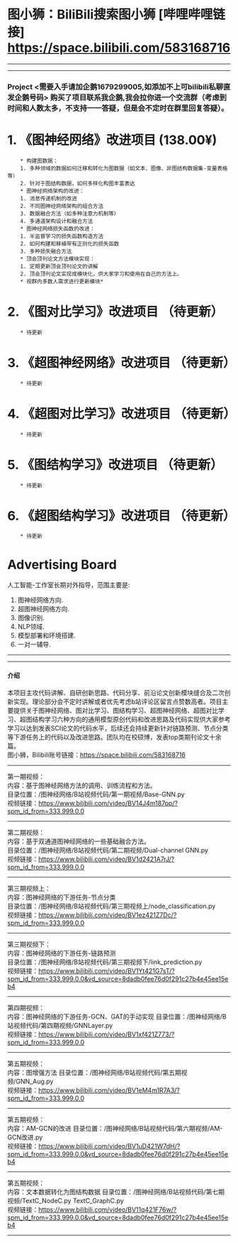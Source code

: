 # 图小狮：BiliBili搜索图小狮 [哔哩哔哩链接] https://space.bilibili.com/583168716 
-------------------------------------------------------------------------------------------
-------------------------------------------------------------------------------------------
### Project <需要入手请加企鹅1679299005,如添加不上可bilibili私聊直发企鹅号码> 购买了项目联系我企鹅,我会拉你进一个交流群（考虑到时间和人数太多，不支持一一答疑，但是会不定时在群里回复答疑）。
# 1. 《图神经网络》改进项目 (138.00¥)

        * 构建图数据：
        1. 多种领域的数据如何迁移和转化为图数据（如文本、图像、非图结构数据集-变量表格等）
        2. 针对于图结构数据，如何多样化构图丰富表达
        * 图神经网络架构的改进：
        1. 消息传递机制的改进
        2. 不同图神经网络架构的组合方法
        3. 数据融合方法（如多种注意力机制等）
        4. 多通道架构设计和融合方法
        * 图神经网络损失函数的改进：
        1. 半监督学习的损失函数构造方法
        2. 如何构建和移植带有正则化的损失函数
        3. 多种损失融合方法
        * 顶会顶刊论文方法模块实现：
        1. 定期更新顶会顶刊论文的讲解
        2. 顶会顶刊论文实现成模块化，供大家学习和使用在自己的方法上。
        * 视群内多数人需求进行更新模块*
        
# 2. 《图对比学习》改进项目 （待更新）

        * 待更新

# 3. 《超图神经网络》改进项目 （待更新）

        * 待更新

# 4. 《超图对比学习》改进项目 （待更新）

        * 待更新

# 5. 《图结构学习》改进项目 （待更新）

        * 待更新

# 6. 《超图结构学习》改进项目 （待更新）

        * 待更新
        
# Advertising Board
人工智能-工作室长期对外指导，范围主要是:
1. 图神经网络方向.
2. 超图神经网络方向.
3. 图像识别.
4. NLP领域.
5. 模型部署和环境搭建.
6. 一对一辅导.
-------------------------------------------------------------------------------------------
-------------------------------------------------------------------------------------------
#### 介绍
本项目主攻代码讲解、自研创新思路、代码分享、前沿论文创新模块缝合及二次创新实现。理论部分会不定时讲解或者优先考虑b站评论区留言点赞数高者。项目主要提供关于图神经网络、图对比学习、图结构学习、超图神经网络、超图对比学习、超图结构学习六种方向的通用模型原创代码和改进思路及代码实现供大家参考学习以达到发表SCI论文的代码水平，后续还会持续更新针对链路预测、节点分类等下游任务上的代码以及改进思路。团队均在校硕博，发表top类期刊论文十余篇。  
图小狮，Bilibili账号链接：https://space.bilibili.com/583168716  
********************************************************************************************
第一期视频：  
内容：基于图神经网络方法的调用、训练流程和方法。  
目录位置：/图神经网络/B站视频代码/第一期视频/Base-GNN.py  
视频链接：https://www.bilibili.com/video/BV14J4m187pp/?spm_id_from=333.999.0.0
********************************************************************************************
第二期视频：  
内容：基于双通道图神经网络的一些基础融合方法。  
目录位置：/图神经网络/B站视频代码/第二期视频/Dual-channel GNN.py  
视频链接：https://www.bilibili.com/video/BV1d2421A7rJ/?spm_id_from=333.999.0.0
********************************************************************************************  
第三期视频上：  
内容：图神经网络的下游任务-节点分类  
目录位置：/图神经网络/B站视频代码/第三期视频上/node_classification.py  
视频链接：https://www.bilibili.com/video/BV1ez421Z7Dc/?spm_id_from=333.999.0.0  
********************************************************************************************  
第三期视频下：  
内容：图神经网络的下游任务-链路预测  
目录位置：/图神经网络/B站视频代码/第三期视频下/link_prediction.py  
视频链接：https://www.bilibili.com/video/BV1Yt421G7sT/?spm_id_from=333.999.0.0&vd_source=8dadb0fee76d0f291c27b4e45ee15eb4  
********************************************************************************************  
第四期视频：  
内容：图神经网络的下游任务-GCN、GAT的手动实现 
目录位置：/图神经网络/B站视频代码/第四期视频/GNNLayer.py  
视频链接：https://www.bilibili.com/video/BV1xf421Z773/?spm_id_from=333.999.0.0  
********************************************************************************************  
第五期视频：  
内容：图增强方法 
目录位置：/图神经网络/B站视频代码/第五期视频/GNN_Aug.py  
视频链接：https://www.bilibili.com/video/BV1eM4m1R7A3/?spm_id_from=333.999.0.0
******************************************************************************************** 
第五期视频：  
内容：AM-GCN的改进 
目录位置：/图神经网络/B站视频代码/第六期视频/AM-GCN改进.py  
视频链接：https://www.bilibili.com/video/BV1uD421W7dH/?spm_id_from=333.999.0.0&vd_source=8dadb0fee76d0f291c27b4e45ee15eb4
******************************************************************************************** 
第五期视频：  
内容：文本数据转化为图结构数据 
目录位置：/图神经网络/B站视频代码/第七期视频/TextC_NodeC.py TextC_GraphC.py     
视频链接：https://www.bilibili.com/video/BV11q421F76w/?spm_id_from=333.999.0.0&vd_source=8dadb0fee76d0f291c27b4e45ee15eb4
******************************************************************************************** 
